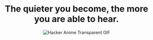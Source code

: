 <div align="center">
<h1> The quieter you become, the more you are able to hear.</h1>
 
![Hacker Anime Transparent GIF](https://media0.giphy.com/media/v1.Y2lkPTc5MGI3NjExdnU2bXE0ZDduajdpeHkwc2ZzM3VoeHY2ZDJjaGk1bjIycmZ0ODduMCZlcD12MV9pbnRlcm5hbF9naWZfYnlfaWQmY3Q9Zw/vP5gXvSXJ2olG/giphy.gif)
</div>
